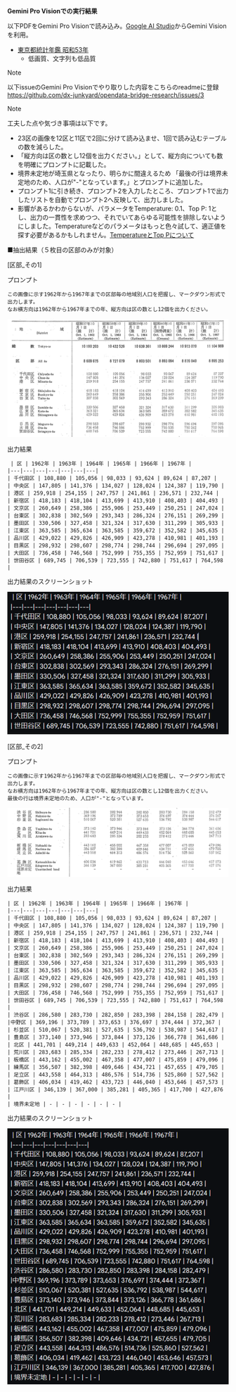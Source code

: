 **Gemini Pro Visionでの実行結果**

以下PDFをGemini Pro Visionで読み込み。[Google AI Studio](https://makersuite.google.com/)からGemini Visionを利用。  

- [東京都統計年鑑 昭和53年](https://www.toukei.metro.tokyo.lg.jp/tnenkan/1978/tn78qyti0510b.htm)
  - 低画質、文字列も低品質

> [!NOTE]
> 以下issueのGemini Pro Visionでやり取りした内容をこちらのreadmeに登録  
> https://github.com/dx-junkyard/opendata-bridge-research/issues/3

> [!NOTE]
> 工夫した点や気づき事項は以下です。
>   - 23区の画像を12区と11区で2回に分けて読み込ませ、1回で読み込むテーブルの数を減らした。
>   - 「縦方向は区の数とし12個を出力ください。」として、縦方向についても数を明確にプロンプトに記載した。  
>   - 境界未定地が埼玉県となったり、明らかに間違えるため 「最後の行は境界未定地のため、人口が"-"となっています。」とプロンプトに追加した。
>   - プロンプト1に引き続き、プロンプト2を入力したところ、プロンプト1で出力したリストを自動でプロンプト2へ反映して、出力しました。
>   - 影響があるかわからないが、パラメータをTemperature: 0.1、Top P: 1とし、出力の一貫性を求めつつ、それでいてあらゆる可能性を排除しないようにしました。Temperatureなどのパラメータはもっと色々試して、適正値を探す必要があるかもしれません。[TemperatureとTop Pについて](https://techblog.a-tm.co.jp/entry/2023/04/24/181232)

■抽出結果（５枚目の区部のみが対象）  

[区部_その1]  

プロンプト  

```
この画像に示す1962年から1967年までの区部毎の地域別人口を把握し、マークダウン形式で出力します。
なお横方向は1962年から1967年までの年、縦方向は区の数とし12個を出力ください。
```

![区部_プロンプト2](https://github.com/dx-junkyard/opendata-bridge-research/blob/main/GCP-Gemini/data/gemini_pro_vision/vision_popu_propmt3.png?raw=true)

出力結果

```
 | 区 | 1962年 | 1963年 | 1964年 | 1965年 | 1966年 | 1967年 |
|---|---|---|---|---|---|---|
| 千代田区 | 108,880 | 105,056 | 98,033 | 93,624 | 89,624 | 87,207 |
| 中央区 | 147,805 | 141,376 | 134,027 | 128,024 | 124,387 | 119,790 |
| 港区 | 259,918 | 254,155 | 247,757 | 241,861 | 236,571 | 232,744 |
| 新宿区 | 418,183 | 418,104 | 413,699 | 413,910 | 408,403 | 404,493 |
| 文京区 | 260,649 | 258,386 | 255,906 | 253,449 | 250,251 | 247,024 |
| 台東区 | 302,838 | 302,569 | 293,343 | 286,324 | 276,151 | 269,299 |
| 墨田区 | 330,506 | 327,458 | 321,324 | 317,630 | 311,299 | 305,933 |
| 江東区 | 363,585 | 365,634 | 363,585 | 359,672 | 352,582 | 345,635 |
| 品川区 | 429,022 | 429,826 | 426,909 | 423,278 | 410,981 | 401,193 |
| 目黒区 | 298,932 | 298,607 | 298,774 | 298,744 | 296,694 | 297,095 |
| 大田区 | 736,458 | 746,568 | 752,999 | 755,355 | 752,959 | 751,617 |
| 世田谷区 | 689,745 | 706,539 | 723,555 | 742,880 | 751,617 | 764,598 |
```

出力結果のスクリーンショット  

![区部_出力結果](https://github.com/dx-junkyard/opendata-bridge-research/blob/main/GCP-Gemini/data/gemini_pro_vision/vision_popu_out3.png?raw=true)



[区部_その2]  

プロンプト　　

```
この画像に示す1962年から1967年までの区部毎の地域別人口を把握し、マークダウン形式で出力します。
なお横方向は1962年から1967年までの年、縦方向は区の数とし12個を出力ください。
最後の行は境界未定地のため、人口が"-"となっています。
```

![市部_プロンプト](https://github.com/dx-junkyard/opendata-bridge-research/blob/main/GCP-Gemini/data/gemini_pro_vision/vision_popu_propmt4.png?raw=true)

出力結果
```
| 区 | 1962年 | 1963年 | 1964年 | 1965年 | 1966年 | 1967年 |
|---|---|---|---|---|---|---|
| 千代田区 | 108,880 | 105,056 | 98,033 | 93,624 | 89,624 | 87,207 |
| 中央区 | 147,805 | 141,376 | 134,027 | 128,024 | 124,387 | 119,790 |
| 港区 | 259,918 | 254,155 | 247,757 | 241,861 | 236,571 | 232,744 |
| 新宿区 | 418,183 | 418,104 | 413,699 | 413,910 | 408,403 | 404,493 |
| 文京区 | 260,649 | 258,386 | 255,906 | 253,449 | 250,251 | 247,024 |
| 台東区 | 302,838 | 302,569 | 293,343 | 286,324 | 276,151 | 269,299 |
| 墨田区 | 330,506 | 327,458 | 321,324 | 317,630 | 311,299 | 305,933 |
| 江東区 | 363,585 | 365,634 | 363,585 | 359,672 | 352,582 | 345,635 |
| 品川区 | 429,022 | 429,826 | 426,909 | 423,278 | 410,981 | 401,193 |
| 目黒区 | 298,932 | 298,607 | 298,774 | 298,744 | 296,694 | 297,095 |
| 大田区 | 736,458 | 746,568 | 752,999 | 755,355 | 752,959 | 751,617 |
| 世田谷区 | 689,745 | 706,539 | 723,555 | 742,880 | 751,617 | 764,598 |
| 渋谷区 | 286,580 | 283,730 | 282,850 | 283,398 | 284,158 | 282,479 |
|中野区 | 369,196 | 373,789 | 373,653 | 376,697 | 374,444 | 372,367 |
| 杉並区 | 510,067 | 520,381 | 527,635 | 536,792 | 538,987 | 544,617 |
| 豊島区 | 373,140 | 373,946 | 373,844 | 373,126 | 366,778 | 361,686 |
| 北区 | 441,701 | 449,214 | 449,633 | 452,064 | 448,685 | 445,653 |
| 荒川区 | 283,683 | 285,334 | 282,233 | 278,412 | 273,446 | 267,713 |
| 板橋区 | 443,162 | 455,002 | 467,358 | 477,007 | 475,859 | 479,096 |
| 練馬区 | 356,507 | 382,398 | 409,646 | 434,721 | 457,655 | 479,705 |
| 足立区 | 443,558 | 464,313 | 486,576 | 514,736 | 525,860 | 527,562 |
| 葛飾区 | 406,034 | 419,462 | 433,723 | 446,040 | 453,646 | 457,573 |
| 江戸川区 | 346,139 | 367,000 | 385,281 | 405,365 | 417,700 | 427,876 |
| 境界未定地 | - | - | - | - | - | - |
```

出力結果のスクリーンショット  

![市部_出力結果](https://github.com/dx-junkyard/opendata-bridge-research/blob/main/GCP-Gemini/data/gemini_pro_vision/vision_popu_out4.png?raw=true)
